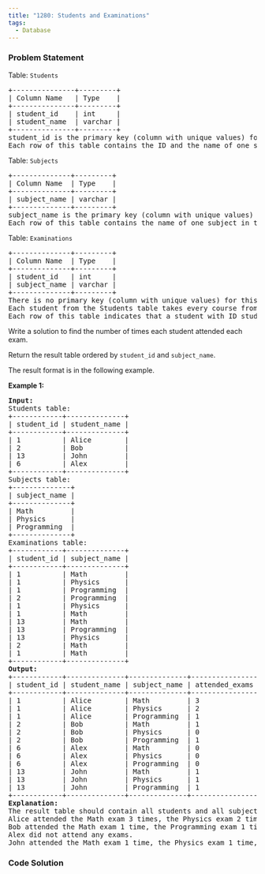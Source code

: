 ```yaml
---
title: "1280: Students and Examinations"
tags:
  - Database
---
```

### Problem Statement

<p>Table: <code>Students</code></p>

<pre>
+---------------+---------+
| Column Name   | Type    |
+---------------+---------+
| student_id    | int     |
| student_name  | varchar |
+---------------+---------+
student_id is the primary key (column with unique values) for this table.
Each row of this table contains the ID and the name of one student in the school.
</pre>



<p>Table: <code>Subjects</code></p>

<pre>
+--------------+---------+
| Column Name  | Type    |
+--------------+---------+
| subject_name | varchar |
+--------------+---------+
subject_name is the primary key (column with unique values) for this table.
Each row of this table contains the name of one subject in the school.
</pre>



<p>Table: <code>Examinations</code></p>

<pre>
+--------------+---------+
| Column Name  | Type    |
+--------------+---------+
| student_id   | int     |
| subject_name | varchar |
+--------------+---------+
There is no primary key (column with unique values) for this table. It may contain duplicates.
Each student from the Students table takes every course from the Subjects table.
Each row of this table indicates that a student with ID student_id attended the exam of subject_name.
</pre>



<p>Write a solution to find the number of times each student attended each exam.</p>

<p>Return the result table ordered by <code>student_id</code> and <code>subject_name</code>.</p>

<p>The result format is in the following example.</p>


<p><strong class="example">Example 1:</strong></p>

<pre>
<strong>Input:</strong> 
Students table:
+------------+--------------+
| student_id | student_name |
+------------+--------------+
| 1          | Alice        |
| 2          | Bob          |
| 13         | John         |
| 6          | Alex         |
+------------+--------------+
Subjects table:
+--------------+
| subject_name |
+--------------+
| Math         |
| Physics      |
| Programming  |
+--------------+
Examinations table:
+------------+--------------+
| student_id | subject_name |
+------------+--------------+
| 1          | Math         |
| 1          | Physics      |
| 1          | Programming  |
| 2          | Programming  |
| 1          | Physics      |
| 1          | Math         |
| 13         | Math         |
| 13         | Programming  |
| 13         | Physics      |
| 2          | Math         |
| 1          | Math         |
+------------+--------------+
<strong>Output:</strong> 
+------------+--------------+--------------+----------------+
| student_id | student_name | subject_name | attended_exams |
+------------+--------------+--------------+----------------+
| 1          | Alice        | Math         | 3              |
| 1          | Alice        | Physics      | 2              |
| 1          | Alice        | Programming  | 1              |
| 2          | Bob          | Math         | 1              |
| 2          | Bob          | Physics      | 0              |
| 2          | Bob          | Programming  | 1              |
| 6          | Alex         | Math         | 0              |
| 6          | Alex         | Physics      | 0              |
| 6          | Alex         | Programming  | 0              |
| 13         | John         | Math         | 1              |
| 13         | John         | Physics      | 1              |
| 13         | John         | Programming  | 1              |
+------------+--------------+--------------+----------------+
<strong>Explanation:</strong> 
The result table should contain all students and all subjects.
Alice attended the Math exam 3 times, the Physics exam 2 times, and the Programming exam 1 time.
Bob attended the Math exam 1 time, the Programming exam 1 time, and did not attend the Physics exam.
Alex did not attend any exams.
John attended the Math exam 1 time, the Physics exam 1 time, and the Programming exam 1 time.
</pre>


### Code Solution

```python

```
